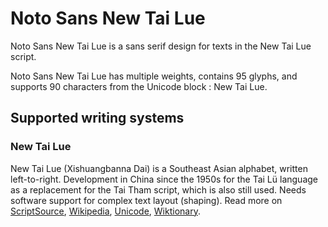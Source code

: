 
# Noto Sans New Tai Lue

Noto Sans New Tai Lue is a sans serif design for texts in the New Tai Lue script. 

Noto Sans New Tai Lue has multiple weights, contains 95 glyphs, and supports 90 characters from the Unicode block : New Tai Lue.


## Supported writing systems


### New Tai Lue

New Tai Lue (Xishuangbanna Dai) is a Southeast Asian alphabet, written left-to-right. Development in China since the 1950s for the Tai Lü language as a replacement for the Tai Tham script, which is also still used. Needs software support for complex text layout (shaping). Read more on [ScriptSource](https://scriptsource.org/scr/Talu), [Wikipedia](https://en.wikipedia.org/wiki/ISO_15924:Talu), [Unicode](https://www.unicode.org/versions/Unicode13.0.0/ch16.pdf#G65706), [Wiktionary](https://en.wiktionary.org/wiki/Category:New_Tai_Lue_script).

